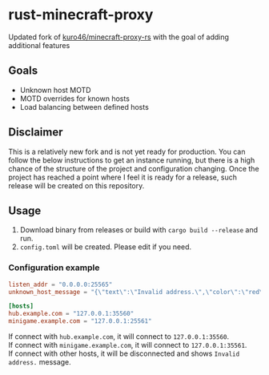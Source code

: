 # rust-minecraft-proxy

Updated fork of [kuro46/minecraft-proxy-rs](https://github.com/kuro46/minecraft-proxy-rs) with the goal of adding additional features

## Goals
- Unknown host MOTD
- MOTD overrides for known hosts
- Load balancing between defined hosts

## Disclaimer
This is a relatively new fork and is not yet ready for production. You can follow the below instructions to get an instance running, but there is a high chance of the structure of the project and configuration changing. Once the project has reached a point where I feel it is ready for a release, such release will be created on this repository. 

## Usage

1. Download binary from releases or build with `cargo build --release` and run.
1. `config.toml` will be created. Please edit if you need.

### Configuration example

```toml
listen_addr = "0.0.0.0:25565"
unknown_host_message = "{\"text\":\"Invalid address.\",\"color\":\"red\"}"

[hosts]
hub.example.com = "127.0.0.1:35560"
minigame.example.com = "127.0.0.1:25561"
```

If connect with `hub.example.com`, it will connect to `127.0.0.1:35560`.  
If connect with `minigame.example.com`, it will connect to `127.0.0.1:35561`.  
If connect with other hosts, it will be disconnected and shows `Invalid address.` message.
